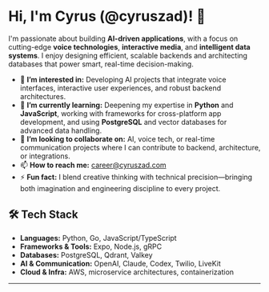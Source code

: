 # Hi, I'm Cyrus (@cyruszad)! 👋

I'm passionate about building **AI-driven applications**, with a focus on cutting-edge **voice technologies**, **interactive media**, and **intelligent data systems**. I enjoy designing efficient, scalable backends and architecting databases that power smart, real-time decision-making.  

- 👀 **I’m interested in:** Developing AI projects that integrate voice interfaces, interactive user experiences, and robust backend architectures.  
- 🌱 **I’m currently learning:** Deepening my expertise in **Python** and **JavaScript**, working with frameworks for cross-platform app development, and using **PostgreSQL** and vector databases for advanced data handling.  
- 💞️ **I’m looking to collaborate on:** AI, voice tech, or real-time communication projects where I can contribute to backend, architecture, or integrations.  
- 📫 **How to reach me:** [career@cyruszad.com](mailto:career@cyruszad.com)  
- ⚡ **Fun fact:** I blend creative thinking with technical precision—bringing both imagination and engineering discipline to every project.  

## 🛠 Tech Stack
- **Languages:** Python, Go, JavaScript/TypeScript  
- **Frameworks & Tools:** Expo, Node.js, gRPC  
- **Databases:** PostgreSQL, Qdrant, Valkey  
- **AI & Communication:** OpenAI, Claude, Codex, Twilio, LiveKit  
- **Cloud & Infra:** AWS, microservice architectures, containerization  

---
